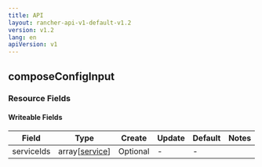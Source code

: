 ```yaml
---
title: API
layout: rancher-api-v1-default-v1.2
version: v1.2
lang: en
apiVersion: v1
---
```


## composeConfigInput



### Resource Fields

#### Writeable Fields

Field | Type | Create | Update | Default | Notes
---|---|---|---|---|---
serviceIds | array[[service]({{site.baseurl}}/rancher/{{page.version}}/{{page.lang}}/api/{{page.apiVersion}}/api-resources/service/)] | Optional | - | - | 



<br>
